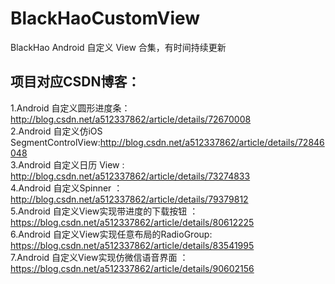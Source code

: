 # BlackHaoCustomView
BlackHao Android 自定义 View 合集，有时间持续更新<br>
## 项目对应CSDN博客：<br>
1.Android 自定义圆形进度条：http://blog.csdn.net/a512337862/article/details/72670008<br>
2.Android 自定义仿iOS SegmentControlView:http://blog.csdn.net/a512337862/article/details/72846048<br>
3.Android 自定义日历 View : http://blog.csdn.net/a512337862/article/details/73274833<br>
4.Android 自定义Spinner ： http://blog.csdn.net/a512337862/article/details/79379812<br>
5.Android 自定义View实现带进度的下载按钮 ：https://blog.csdn.net/a512337862/article/details/80612225<br>
6.Android 自定义View实现任意布局的RadioGroup: https://blog.csdn.net/a512337862/article/details/83541995<br>
7.Android 自定义View实现仿微信语音界面 ：https://blog.csdn.net/a512337862/article/details/90602156<br>
